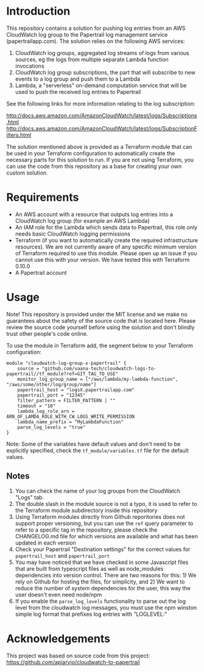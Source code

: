 # Introduction

This repository contains a solution for pushing log entries from an AWS CloudWatch log group to the Papertrail log management service (papertrailapp.com). The solution relies on the following AWS services:

1. CloudWatch log groups, aggregated log streams of logs from various sources, eg the logs from multiple separate Lambda function invocations
2. CloudWatch log group subscriptions, the part that will subscribe to new events to a log group and push them to a Lambda
3. Lambda, a "serverless" on-demand computation service that will be used to push the received log entries to Papertrail

See the following links for more information relating to the log subscription:

http://docs.aws.amazon.com/AmazonCloudWatch/latest/logs/Subscriptions.html
http://docs.aws.amazon.com/AmazonCloudWatch/latest/logs/SubscriptionFilters.html

The solution mentioned above is provided as a Terraform module that can be used in your Terraform configuration to automatically create the necessary parts for this solution to run. If you are not using Terraform, you can use the code from this repository as a base for creating your own custom solution.

# Requirements

- An AWS account with a resource that outputs log entries into a CloudWatch log group (for example an AWS Lambda)
- An IAM role for the Lambda which sends data to Papertrail, this role only needs basic CloudWatch logging permissions
- Terraform (if you want to automatically create the required infrastructure resources). We are not currently aware of any specific minimum version of Terraform required to use this module. Please open up an issue if you cannot use this with your version. We have tested this with Terraform 0.10.0
- A Papertrail account

# Usage

Note! This repository is provided under the MIT license and we make no guarantees about the safety of the source code that is located here. Please review the source code yourself before using the solution and don't blindly trust other people's code online.

To use the module in Terraform add, the segment below to your Terraform configuration:

```
module "cloudwatch-log-group-x-papertrail" {
    source = "github.com/vaana-tech/cloudwatch-logs-to-papertrail//tf_module?ref=GIT_TAG_TO_USE"
    monitor_log_group_name = ["/aws/lambda/my-lambda-function", "/aws/some/other/log/group/name"]
    papertrail_host = "logsX.papertrailapp.com"
    papertrail_port = "12345"
    filter_pattern = FILTER_PATTERN | ""
    timeout = "10"
    lambda_log_role_arn = ARN_OF_LAMDA_ROLE_WITH_CW_LOGS_WRITE_PERMISSION
    lambda_name_prefix = "MyLambdaFunction"
    parse_log_levels = "true"
}
```

Note: Some of the variables have default values and don't need to be explicitly specified, check the `tf_module/variables.tf` file for the default values.

## Notes

1. You can check the name of your log groups from the CloudWatch "Logs" tab.
2. The double slash in the module source is not a typo, it is used to refer to the Terraform module subdirectory inside this repository
3. Using Terraform modules directly from Github reporitories does not support proper versioning, but you can use the `ref` query parameter to refer to a specific tag in the repository, please check the CHANGELOG.md file for which versions are available and what has been updated in each version
4. Check your Papertrail "Destination settings" for the correct values for `papertrail_host` and `papertrail_port`
5. You may have noticed that we have checked in some Javascript files that are built from typescript files as well as node_modules dependencies into version control. There are two reasons for this: 1) We rely on Github for hosting the files, for simplicity, and 2) We want to reduce the number of system dependencies for the user, this way the user doesn't even need node/npm
6. If you enable the `parse_log_levels` functionality to parse out the log level from the cloudwatch log messages, you must use the npm winston simple log format that prefixes log entries with "LOGLEVEL:"

# Acknowledgements

This project was based on source code from this project: https://github.com/apiaryio/cloudwatch-to-papertrail
